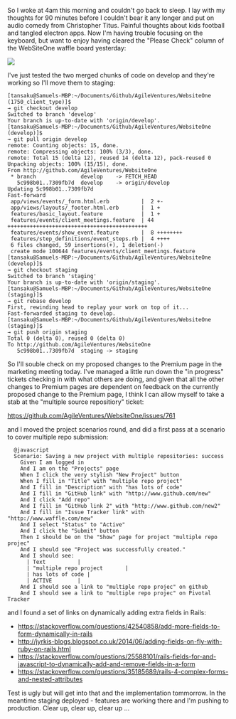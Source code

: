 So I woke at 4am this morning and couldn't go back to sleep.  I lay with my thoughts for 90 minutes before I couldn't bear it any longer and put on audio comedy from Christopher Titus.  Painful thoughts about kids football and tangled electron apps.  Now I'm having trouble focusing on the keyboard, but want to enjoy having cleared the "Please Check" column of the WebSiteOne waffle board yesterday:

![](https://www.dropbox.com/s/x9br4bz8lefcz2l/Screenshot%202017-09-14%2009.27.24.png?dl=1)

I've just tested the two merged chunks of code on develop and they're working so I'll move them to staging:

```
[tansaku@Samuels-MBP:~/Documents/Github/AgileVentures/WebsiteOne (1750_client_type)]$ 
→ git checkout develop
Switched to branch 'develop'
Your branch is up-to-date with 'origin/develop'.
[tansaku@Samuels-MBP:~/Documents/Github/AgileVentures/WebsiteOne (develop)]$ 
→ git pull origin develop
remote: Counting objects: 15, done.
remote: Compressing objects: 100% (3/3), done.
remote: Total 15 (delta 12), reused 14 (delta 12), pack-reused 0
Unpacking objects: 100% (15/15), done.
From http://github.com/AgileVentures/WebsiteOne
 * branch              develop    -> FETCH_HEAD
   5c998b01..7309fb7d  develop    -> origin/develop
Updating 5c998b01..7309fb7d
Fast-forward
 app/views/events/_form.html.erb          |  2 +-
 app/views/layouts/_footer.html.erb       |  1 +
 features/basic_layout.feature            |  1 +
 features/events/client_meetings.feature  | 44 ++++++++++++++++++++++++++++++++++++++++++++
 features/events/show_event.feature       |  8 ++++++++
 features/step_definitions/event_steps.rb |  4 ++++
 6 files changed, 59 insertions(+), 1 deletion(-)
 create mode 100644 features/events/client_meetings.feature
[tansaku@Samuels-MBP:~/Documents/Github/AgileVentures/WebsiteOne (develop)]$ 
→ git checkout staging
Switched to branch 'staging'
Your branch is up-to-date with 'origin/staging'.
[tansaku@Samuels-MBP:~/Documents/Github/AgileVentures/WebsiteOne (staging)]$ 
→ git rebase develop
First, rewinding head to replay your work on top of it...
Fast-forwarded staging to develop.
[tansaku@Samuels-MBP:~/Documents/Github/AgileVentures/WebsiteOne (staging)]$ 
→ git push origin staging
Total 0 (delta 0), reused 0 (delta 0)
To http://github.com/AgileVentures/WebsiteOne
   5c998b01..7309fb7d  staging -> staging
```

So I'll souble check on my proposed changes to the Premium page in the marketing meeting today. I've managed a little run down the "in progress" tickets checking in with what others are doing, and given that all the other changes to Premium pages are dependent on feedback on the currently proposed change to the Premium page, I think I can allow myself to take a stab at the "multiple source repositiory" ticket:

https://github.com/AgileVentures/WebsiteOne/issues/761

and I moved the project scenarios round, and did a first pass at a scenario to cover multiple repo submission:

```gherkin
  @javascript
  Scenario: Saving a new project with multiple repositories: success
    Given I am logged in
    And I am on the "Projects" page
    When I click the very stylish "New Project" button
    When I fill in "Title" with "multiple repo project"
    And I fill in "Description" with "has lots of code"
    And I fill in "GitHub link" with "http://www.github.com/new"
    And I click "Add repo"
    And I fill in "GitHub link 2" with "http://www.github.com/new2"
    And I fill in "Issue Tracker link" with "http://www.waffle.com/new"
    And I select "Status" to "Active"
    And I click the "Submit" button
    Then I should be on the "Show" page for project "multiple repo projec"
    And I should see "Project was successfully created."
    And I should see:
      | Text          |
      | "multiple repo project       |
      | has lots of code |
      | ACTIVE        |
    And I should see a link to "multiple repo projec" on github
    And I should see a link to "multiple repo projec" on Pivotal Tracker
```

and I found a set of links on dynamically adding extra fields in Rails:

* https://stackoverflow.com/questions/42540858/add-more-fields-to-form-dynamically-in-rails
* http://jyrkis-blogs.blogspot.co.uk/2014/06/adding-fields-on-fly-with-ruby-on-rails.html
* https://stackoverflow.com/questions/25588101/rails-fields-for-and-javascript-to-dynamically-add-and-remove-fields-in-a-form
* https://stackoverflow.com/questions/35185689/rails-4-complex-forms-and-nested-attributes

Test is ugly but will get into that and the implementation tommorrow.  In the meantime staging deployed - features are working there and I'm pushing to production.  Clear up, clear up, clear up ...

